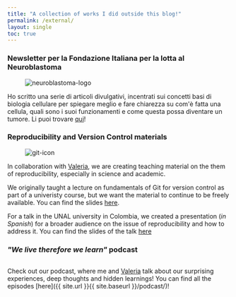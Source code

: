 ```yaml
---
title: "A collection of works I did outside this blog!"
permalink: /external/
layout: single
toc: true
---
```

### Newsletter per la Fondazione Italiana per la lotta al Neuroblastoma
<figure style="width: 200px" class="align-left">
        <img src="https://neuroblastoma.org/wp-content/uploads/2020/07/logo-associazione-neuroblastoma_200x169.png" alt="neuroblastoma-logo">
</figure> 

Ho scritto una serie di articoli divulgativi, incentrati sui concetti basi di biologia cellulare per spiegare meglio e fare chiarezza su com'è fatta una cellula, quali sono i suoi funzionamenti e come questa possa diventare un tumore. Li puoi trovare [qui]({{site.url}}{{site.baseurl}}/neuroblastoma-newsletter/)!


### Reproducibility and Version Control materials
<figure style="width: 200px" class="align-left">
        <img src="https://upload.wikimedia.org/wikipedia/commons/thumb/3/3f/Git_icon.svg/1024px-Git_icon.svg.png" alt="git-icon">
</figure> 

In collaboration with <a href="https://vfonsecad.github.io/dynamistics/">Valeria</a>, we are creating teaching material on the them of reproducibility, especially in science and academic. 

We originally taught a lecture on fundamentals of Git for version control as part of a univeristy course, but we want the material to continue to be freely available. You can find the slides [here](https://vfonsecad.github.io/mv_version_control/index#/).

For a talk in the UNAL university in Colombia, we created a presentation (_in Spanish_) for a broader audience on the issue of reproducibility and how to address it. You can find the slides of the talk [here](https://vfonsecad.github.io/reproducibilidad_es/dialogos_unal_2021)
	
### _"We live therefore we learn"_ podcast
<figure style="width: 200px" class="align-left">
        <img src="{{ site.url }}{{ site.baseurl }}/assets/images/podcast_thumbnail.png" alt="">
</figure> 

Check out our podcast, where me and <a href="https://vfonsecad.github.io/dynamistics/">Valeria</a> talk about our surprising experiences, deep thoughts and hidden learnings! You can find all the episodes [here]({{ site.url }}{{ site.baseurl }}/podcast/)!

